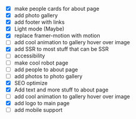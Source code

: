 - [x] make people cards for about page
- [x] add photo gallery
- [x] add footer with links
- [x] Light mode (Maybe)
- [x] replace framer-motion with motion
- [ ] add cool animation to gallery hover over image
- [x] add SSR to most stuff that can be SSR
- [ ] accessibility
- [ ] make cool robot page
- [ ] add people to about page
- [ ] add photos to photo gallery
- [x] SEO optimize
- [x] Add text and more stuff to about page
- [ ] add cool animation to gallery hover over image
- [x] add logo to main page
- [ ] add mobile support
